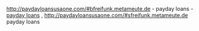 http://paydayloansusaone.com/#bfreifunk.metameute.de - payday loans - <a href=http://paydayloansusaone.com/#afreifunk.metameute.de>payday loans</a> , http://paydayloansusaone.com/#sfreifunk.metameute.de payday loans